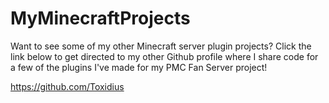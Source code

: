# MyMinecraftProjects
Want to see some of my other Minecraft server plugin projects? Click the link below to get directed to my other Github profile where
I share code for a few of the plugins I've made for my PMC Fan Server project!

https://github.com/Toxidius
